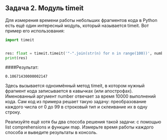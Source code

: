 ## Задача 2. Модуль timeit
Для измерения времени работы небольших фрагментов кода в Python есть ещё один интересный модуль, который называется timeit. Вот пример его использования:

````python
import timeit


res: float = timeit.timeit('"-".join(str(n) for n in range(100))', number=10000)
print(res)
````
####Результат:
````
0.10671430000002147
```` 
Здесь вызывается одноимённый метод timeit, в котором нужный фрагмент кода записывается в кавычках (или апострофах). Именованный аргумент number отвечает за время 10000 выполнений кода.
Сам код из примера решает такую задачу: преобразование каждого числа от 0 до 99 в строковый тип и склеивание их в одну строку.

Реализуйте ещё хотя бы два способа решения такой задачи: с помощью list comprehensions и функции map. Измерьте время работы каждого способа и выведите результаты в консоль.





